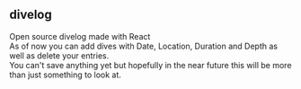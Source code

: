 ## divelog

Open source divelog made with React <br>
As of now you can add dives with Date, Location, Duration and Depth as well as delete your entries. <br>
You can't save anything yet but hopefully in the near future this will be more than just something to look at.
